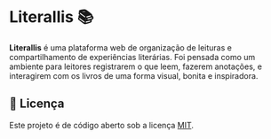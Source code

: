 
# Literallis 📚

**Literallis** é uma plataforma web de organização de leituras e compartilhamento de experiências literárias. Foi pensada como um ambiente para leitores registrarem o que leem, fazerem anotações, e interagirem com os livros de uma forma visual, bonita e inspiradora.

## 📝 Licença

Este projeto é de código aberto sob a licença [MIT](LICENSE).
